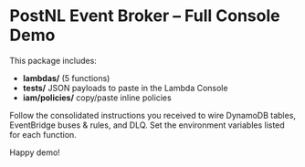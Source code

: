# PostNL Event Broker – Full Console Demo

This package includes:
- **lambdas/** (5 functions)
- **tests/** JSON payloads to paste in the Lambda Console
- **iam/policies/** copy/paste inline policies

Follow the consolidated instructions you received to wire DynamoDB tables, EventBridge buses & rules, and DLQ.
Set the environment variables listed for each function.

Happy demo!
